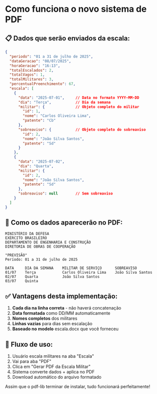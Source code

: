 # Como funciona o novo sistema de PDF

## 📋 Dados que serão enviados da escala:

```json
{
  "periodo": "01 a 31 de julho de 2025",
  "dataGeracao": "08/07/2025",
  "horaGeracao": "16:13",
  "totalEscalados": 2,
  "totalVagos": 1,
  "totalMilitares": 3,
  "percentualPreenchimento": 67,
  "escala": [
    {
      "data": "2025-07-01",     // Data no formato YYYY-MM-DD
      "dia": "Terça",           // Dia da semana
      "militar": {              // Objeto completo do militar
        "id": 1,
        "nome": "Carlos Oliveira Lima",
        "patente": "Cb"
      },
      "sobreaviso": {           // Objeto completo do sobreaviso
        "id": 2,
        "nome": "João Silva Santos",
        "patente": "Sd"
      }
    },
    {
      "data": "2025-07-02",
      "dia": "Quarta",
      "militar": {
        "id": 2,
        "nome": "João Silva Santos",
        "patente": "Sd"
      },
      "sobreaviso": null        // Sem sobreaviso
    }
  ]
}
```

## 🎯 Como os dados aparecerão no PDF:

```
MINISTÉRIO DA DEFESA
EXÉRCITO BRASILEIRO
DEPARTAMENTO DE ENGENHARIA E CONSTRUÇÃO
DIRETORIA DE OBRAS DE COOPERAÇÃO

"PREVISÃO"
Período: 01 a 31 de julho de 2025

DATA     DIA DA SEMANA    MILITAR DE SERVIÇO      SOBREAVISO
01/07    Terça            Carlos Oliveira Lima    João Silva Santos
02/07    Quarta           João Silva Santos       
03/07    Quinta           
```

## ✅ Vantagens desta implementação:

1. **Cada dia na linha correta** - não haverá concatenação
2. **Data formatada** como DD/MM automaticamente
3. **Nomes completos** dos militares
4. **Linhas vazias** para dias sem escalação
5. **Baseado no modelo** escala.docx que você forneceu

## 🚀 Fluxo de uso:

1. Usuário escala militares na aba "Escala"
2. Vai para aba "PDF"
3. Clica em "Gerar PDF da Escala Militar"
4. Sistema converte dados + aplica no PDF
5. Download automático do arquivo formatado

Assim que o pdf-lib terminar de instalar, tudo funcionará perfeitamente!